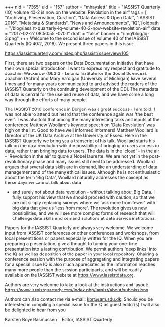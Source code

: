 +++
nid = "7365"
uid = "157"
author = "mhayslett"
title = "IASSIST Quarterly (IQ) volume 40-2 is now on the website:  Revolution in the air"
tags = [ "Archiving, Preservation, Curation", "Data Access & Open Data", "IASSIST 2016", "Metadata & Standards", "News and Announcements", "IQ",]
oldpath = "/blog/iassist-quarterly-iq-volume-40-2-now-website-revolution-air"
date = "2017-02-27 08:50:55 -0700"
draft = "false"
banner = "/img/blog/iq-3.png"
+++
Welcome to the second issue of Volume 40 of the IASSIST Quarterly (IQ
40:2, 2016). We present three papers in this issue.

<https://iassistquarterly.com/index.php/iassist/issue/view/105>

First, there are two papers on the Data Documentation Initiative that
have their own special introduction. I want to express my respect and
gratitude to Joachim Wackerow (GESIS - Leibniz Institute for the Social
Sciences). Joachim (Achim) and Mary Vardigan (University of Michigan)
have several times and for many years communicated to and advised the
readers of the IASSIST Quarterly on the continuing development of the
DDI. The metadata of data is central for the use and reuse of data, and
we have come a long way through the efforts of many people.    

The IASSIST 2016 conference in Bergen was a great success - I am told. I
was not able to attend but heard that the conference again was 'the
best ever'. I was also told that among the many interesting talks and
inputs at the conference Matthew Woollard's keynote speech on 'Data
Revolution' was high on the list. Good to have well informed informers!
Matthew Woollard is Director of the UK Data Archive at the University of
Essex. Here in the IASSIST Quarterly we bring you a transcript of his
talk. Woollard starts his talk on the data revolution with the
possibility of bringing to users access to data, rather than bringing
data to users. The data is in the 'cloud' - in the air - 'Revolution
in the air' to quote a Nobel laureate. We are not yet in the
post-revolutionary phase and many issues still need to be addressed.
Woollard argues that several data skills are in demand, like an
understanding of data management and of the many ethical issues.
Although he is not enthusiastic about the term 'Big Data', Woollard
naturally addresses the concept as these days we cannot talk about data
- and surely not about data revolution - without talking about Big Data.
I fully support his view that we should proceed with caution, so that we
are not simply replacing surveys where we 'ask more from fewer' with
big data that give us 'less from more'. The revolution gives us new
possibilities, and we will see more complex forms of research that will
challenge data skills and demand solutions at data service
institutions.  

Papers for the IASSIST Quarterly are always very welcome. We welcome
input from IASSIST conferences or other conferences and workshops, from
local presentations or papers especially written for the IQ. When you
are preparing a presentation, give a thought to turning your one-time
presentation into a lasting contribution. We permit authors 'deep
links' into the IQ as well as deposition of the paper in your local
repository. Chairing a conference session with the purpose of
aggregating and integrating papers for a special issue IQ is also much
appreciated as the information reaches many more people than the session
participants, and will be readily available on the IASSIST website at
<https://www.iassistdata.org>. 

Authors are very welcome to take a look at the instructions and layout: <https://www.iassistquarterly.com/index.php/iassist/about/submissions>.

Authors can also contact me via e-mail: <kbr@sam.sdu.dk>. Should you be
interested in compiling a special issue for the IQ as guest editor(s) I
will also be delighted to hear from you.

Karsten Boye Rasmussen   
Editor, IASSIST Quarterly
